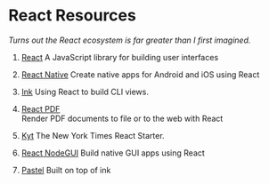 # React Resources

_Turns out the React ecosystem is far greater than I first imagined._

1. [React](https://reactjs.org/)
   A JavaScript library for building user interfaces

2. [React Native](https://facebook.github.io/react-native/)
   Create native apps for Android and iOS using React

3. [Ink](https://github.com/vadimdemedes/ink)
   Using React to build CLI views.

4. [React PDF](https://react-pdf.org/)  
   Render PDF documents to file or to the web with React

5. [Kyt](https://github.com/nytimes/kyt)
   The New York Times React Starter.

6. [React NodeGUI](https://react.nodegui.org/)
   Build native GUI apps using React

7. [Pastel](https://github.com/vadimdemedes/pastel)
   Built on top of ink
